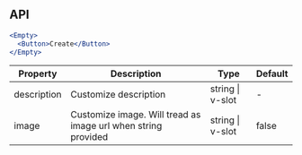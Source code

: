 ## API

```jsx
<Empty>
  <Button>Create</Button>
</Empty>
```

| Property | Description | Type | Default |
| --- | --- | --- | --- |
| description | Customize description | string \| v-slot | - |
| image | Customize image. Will tread as image url when string provided | string \| v-slot | false |
